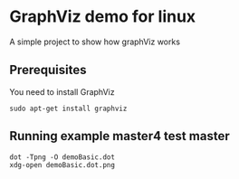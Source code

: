 # GraphViz demo for linux

A simple project to show how graphViz works

## Prerequisites
You need to install GraphViz
```
sudo apt-get install graphviz
```


## Running example master4 test master
```
dot -Tpng -O demoBasic.dot
xdg-open demoBasic.dot.png
```
